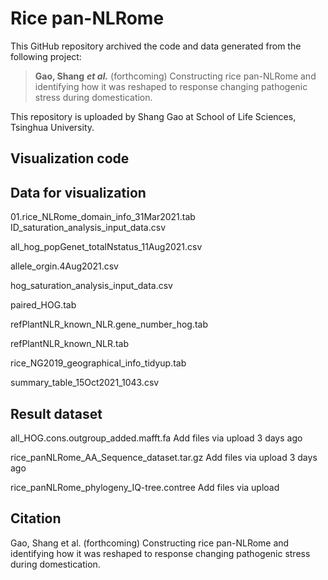 # Rice pan-NLRome
This  GitHub repository archived the code and data generated from the following project:
> **Gao, Shang** ***et al.*** (forthcoming) Constructing rice pan-NLRome and identifying how it was reshaped to response changing pathogenic stress during domestication.

This repository is uploaded by Shang Gao at School of Life Sciences, Tsinghua University.
 
## Visualization code



## Data for visualization

01.rice_NLRome_domain_info_31Mar2021.tab
ID_saturation_analysis_input_data.csv

all_hog_popGenet_totalNstatus_11Aug2021.csv

allele_orgin.4Aug2021.csv

hog_saturation_analysis_input_data.csv


paired_HOG.tab



refPlantNLR_known_NLR.gene_number_hog.tab


refPlantNLR_known_NLR.tab


rice_NG2019_geographical_info_tidyup.tab


summary_table_15Oct2021_1043.csv




## Result dataset
all_HOG.cons.outgroup_added.mafft.fa
Add files via upload
3 days ago


rice_panNLRome_AA_Sequence_dataset.tar.gz
Add files via upload
3 days ago


rice_panNLRome_phylogeny_IQ-tree.contree
Add files via upload


## Citation
Gao, Shang et al. (forthcoming) Constructing rice pan-NLRome and identifying how it was reshaped to response changing pathogenic stress during domestication.

